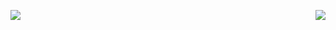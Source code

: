 <p>
  <img align="left" src="https://f3verdream.carrd.co/assets/images/gallery02/f41f4ae0.png?v=c471dd8f">
  <img align="right" src="https://f3verdream.carrd.co/assets/images/gallery02/1a8e4b2c.png?v=2be5ecb5">
</p>

<!--
**spvrkle/spvrkle** is a ✨ _special_ ✨ repository because its `README.md` (this file) appears on your GitHub profile.

Here are some ideas to get you started:

- 🔭 I’m currently working on ...
- 🌱 I’m currently learning ...
- 👯 I’m looking to collaborate on ...
- 🤔 I’m looking for help with ...
- 💬 Ask me about ...
- 📫 How to reach me: ...
- 😄 Pronouns: ...
- ⚡ Fun fact: ...
-->

